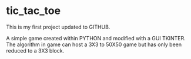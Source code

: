 # tic_tac_toe

This is my first project updated to GITHUB.

A simple game created within PYTHON and modified with a GUI TKINTER.
The algorithm in game can host a 3X3 to 50X50 game but has only been reduced to a 3X3 block.
